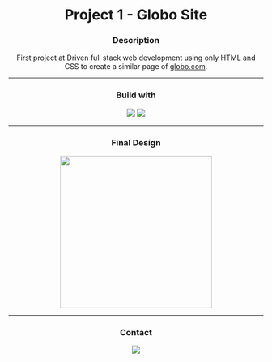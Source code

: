 <h1 align=center> Project 1 - Globo Site </h1>

<h3 align=center> Description </h3>
<p align=center>
First project at Driven full stack web development using only HTML and CSS to create a similar page of <a href="http://" target="_blank">globo.com</a>.
</p>

<hr> 

<h3 align=center> Build with </h3>
<div align=center>
<img src="https://img.shields.io/badge/HTML5-E34F26?style=for-the-badge&logo=html5&logoColor=white">
<img  src="https://img.shields.io/badge/CSS3-1572B6?style=for-the-badge&logo=css3&logoColor=white">
</div>

<hr>

<h3 align=center> Final Design </h3>
<div align=center>
<img style = "height:300px;" src="https://i.imgur.com/Zn3gko6.png">
</div>

<hr>

<h3 align=center> Contact </h3>
<div align=center>
<a href="https://www.linkedin.com/in/engenheira-eletricista-wanessa-guedes/" title="LinkedIn Profile"><img src="https://img.shields.io/badge/LinkedIn-0077B5?style=for-the-badge&logo=linkedin&logoColor=white">
</div>

